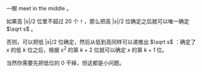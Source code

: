 一眼 meet in the middle 。

如果高 $|s|/2$ 位里不超过 $20$ 个 `?` ，那么把高 $|s|/2$ 位确定之后就可以唯一确定 $\sqrt s$ 。

否则，可以把低 $|s|/2$ 位确定，然后从低到高同样可以递推出 $\sqrt s$ ：确定了 $x$ 的低 $k$ 位之后，根据 $x^2$ 的第 $k+2$ 位就可以确定 $x$ 的第 $k+1$ 位。

当然你需要先把低位的 $0$ 干掉，但这都是小问题。